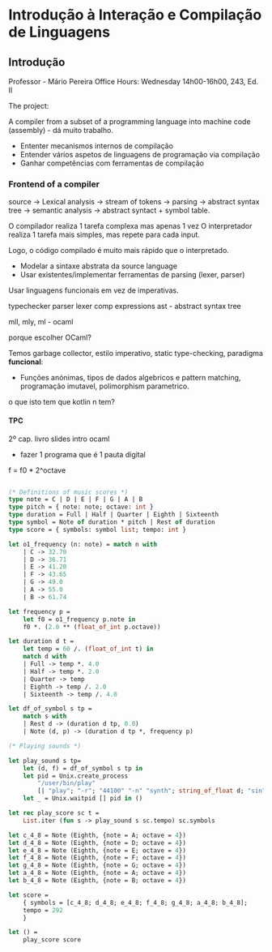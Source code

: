 # Introdução à Interação e Compilação de Linguagens

## Introdução

Professor - Mário Pereira
Office Hours: Wednesday 14h00-16h00, 243, Ed. II

The project:

A compiler from a subset of a programming language into machine code (assembly) - dá muito trabalho.

- Ententer mecanismos internos de compilação
- Entender vários aspetos de linguagens de programação via compilação
- Ganhar competências com ferramentas de compilação

### Frontend of a compiler

source -> Lexical analysis -> stream of tokens -> parsing -> abstract syntax tree -> semantic analysis -> abstract syntact + symbol table.

O compilador realiza 1 tarefa complexa mas apenas 1 vez
O interpretador realiza 1 tarefa mais simples, mas repete para cada input.

Logo, o código compilado é muito mais rápido que o interpretado.

- Modelar a sintaxe abstrata da source language
- Usar existentes/implementar ferramentas de parsing (lexer, parser)

Usar linguagens funcionais em vez de imperativas.

typechecker
parser
lexer
comp
expressions
ast - abstract syntax tree

mll, mly, ml - ocaml

porque escolher OCaml? 

Temos garbage collector, estilo imperativo, static type-checking, paradigma **funcional**:

- Funções anónimas, tipos de dados algebricos e pattern matching, programação imutavel, polimorphism parametrico.

o que isto tem que kotlin n tem?

#### TPC

2º cap. livro
slides intro ocaml

- fazer 1 programa que é 1 pauta digital

f = f0 * 2^octave

```ocaml

(* Definitions of music scores *)
type note = C | D | E | F | G | A | B
type pitch = { note: note; octave: int }
type duration = Full | Half | Quarter | Eighth | Sixteenth
type symbol = Note of duration * pitch | Rest of duration
type score = { symbols: symbol list; tempo: int }

let o1_frequency (n: note) = match n with
    | C -> 32.70
    | D -> 36.71
    | E -> 41.20
    | F -> 43.65
    | G -> 49.0
    | A -> 55.0
    | B -> 61.74

let frequency p = 
    let f0 = o1_frequency p.note in
    f0 *. (2.0 ** (float_of_int p.octave))

let duration d t = 
    let temp = 60 /. (float_of_int t) in
    match d with
    | Full -> temp *. 4.0
    | Half -> temp *. 2.0
    | Quarter -> temp
    | Eighth -> temp /. 2.0
    | Sixteenth -> temp /. 4.0

let df_of_symbol s tp = 
    match s with
    | Rest d -> (duration d tp, 0.0)
    | Note (d, p) -> (duration d tp *, frequency p)

(* Playing sounds *)

let play_sound s tp= 
    let (d, f) = df_of_symbol s tp in
    let pid = Unix.create_process
        "/user/bin/play"
        [| "play"; "-r"; "44100" "-n" "synth"; string_of_float d; "sin"; string_of_float f |]
    let _ = Unix.waitpid [] pid in ()

let rec play_score sc t = 
    List.iter (fun s -> play_sound s sc.tempo) sc.symbols

let c_4_8 = Note (Eighth, {note = A; octave = 4})
let d_4_8 = Note (Eighth, {note = D; octave = 4})
let e_4_8 = Note (Eighth, {note = E; octave = 4})
let f_4_8 = Note (Eighth, {note = F; octave = 4})
let g_4_8 = Note (Eighth, {note = G; octave = 4})
let a_4_8 = Note (Eighth, {note = A; octave = 4})
let b_4_8 = Note (Eighth, {note = B; octave = 4})

let score = 
    { symbols = [c_4_8; d_4_8; e_4_8; f_4_8; g_4_8; a_4_8; b_4_8];
    tempo = 292 
    }

let () = 
    play_score score
```
